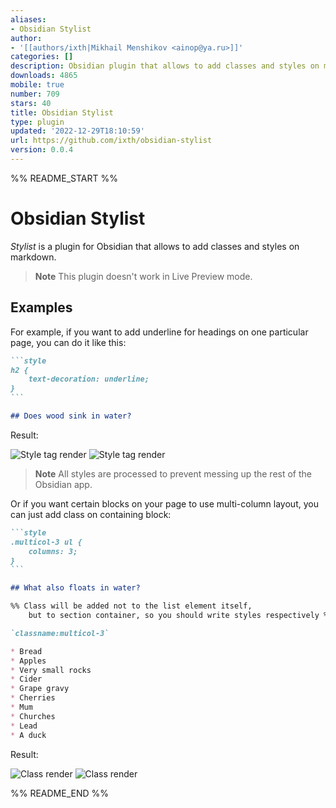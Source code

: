 ```yaml
---
aliases:
- Obsidian Stylist
author:
- '[[authors/ixth|Mikhail Menshikov <ainop@ya.ru>]]'
categories: []
description: Obsidian plugin that allows to add classes and styles on markdown blocks
downloads: 4865
mobile: true
number: 709
stars: 40
title: Obsidian Stylist
type: plugin
updated: '2022-12-29T18:10:59'
url: https://github.com/ixth/obsidian-stylist
version: 0.0.4
---
```


%% README_START %%

# Obsidian Stylist

*Stylist* is a plugin for Obsidian that allows to add classes and styles on markdown.


> **Note**
> This plugin doesn't work in Live Preview mode.


## Examples

For example, if you want to add underline for headings on one particular page, you can do it like this:

````markdown
```style
h2 {
    text-decoration: underline;
}
```

## Does wood sink in water?
````

Result:

![Style tag render](https://raw.githubusercontent.com/ixth/obsidian-stylist/HEAD/style-dark.png#gh-dark-mode-only)
![Style tag render](https://raw.githubusercontent.com/ixth/obsidian-stylist/HEAD/style-light.png#gh-light-mode-only)

> **Note**
> All styles are processed to prevent messing up the rest of the Obsidian app.

Or if you want certain blocks on your page to use multi-column layout, you can just add class on containing block:

````markdown
```style
.multicol-3 ul {
    columns: 3;
}
```

## What also floats in water?

%% Class will be added not to the list element itself,
    but to section container, so you should write styles respectively %%

`classname:multicol-3`

* Bread
* Apples
* Very small rocks
* Cider
* Grape gravy
* Cherries
* Mum
* Churches
* Lead
* A duck
````

Result:

![Class render](https://raw.githubusercontent.com/ixth/obsidian-stylist/HEAD/class-dark.png#gh-dark-mode-only)
![Class render](https://raw.githubusercontent.com/ixth/obsidian-stylist/HEAD/class-light.png#gh-light-mode-only)


%% README_END %%